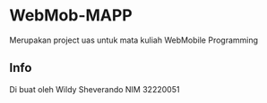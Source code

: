 # WebMob-MAPP
Merupakan project uas untuk mata kuliah WebMobile Programming

## Info
Di buat oleh Wildy Sheverando NIM 32220051
